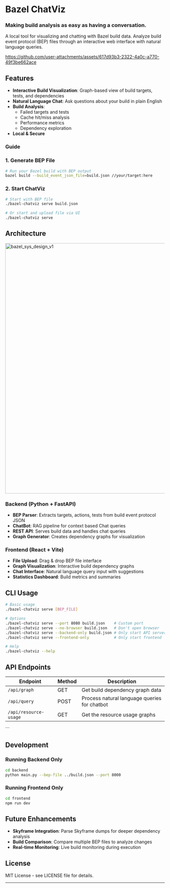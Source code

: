 # Bazel ChatViz
### Making build analysis as easy as having a conversation.

A local tool for visualizing and chatting with Bazel build data. Analyze build event protocol (BEP) files through an interactive web interface with natural language queries.


https://github.com/user-attachments/assets/617d93b3-2322-4a0c-a770-49f3be662ace



## Features

- **Interactive Build Visualization**: Graph-based view of build targets, tests, and dependencies
- **Natural Language Chat**: Ask questions about your build in plain English
- **Build Analysis**: 
  - Failed targets and tests
  - Cache hit/miss analysis
  - Performance metrics
  - Dependency exploration
- **Local & Secure**

### Guide

### 1. Generate BEP File

```bash
# Run your Bazel build with BEP output
bazel build --build_event_json_file=build.json //your/target:here
```

### 2. Start ChatViz

```bash
# Start with BEP file
./bazel-chatviz serve build.json

# Or start and upload file via UI
./bazel-chatviz serve
```

## Architecture
<img width="1294" height="789" alt="bazel_sys_design_v1" src="https://github.com/user-attachments/assets/0ff80680-0494-4022-a8e2-23e11c2fd4ba" />



### Backend (Python + FastAPI)
- **BEP Parser**: Extracts targets, actions, tests from build event protocol JSON
- **ChatBot**: RAG pipeline for context based Chat queries
- **REST API**: Serves build data and handles chat queries
- **Graph Generator**: Creates dependency graphs for visualization

### Frontend (React + Vite)
- **File Upload**: Drag & drop BEP file interface
- **Graph Visualization**: Interactive build dependency graphs
- **Chat Interface**: Natural language query input with suggestions
- **Statistics Dashboard**: Build metrics and summaries


## CLI Usage

```bash
# Basic usage
./bazel-chatviz serve [BEP_FILE]

# Options
./bazel-chatviz serve --port 8080 build.json    # Custom port
./bazel-chatviz serve --no-browser build.json   # Don't open browser
./bazel-chatviz serve --backend-only build.json # Only start API server
./bazel-chatviz serve --frontend-only           # Only start frontend

# Help
./bazel-chatviz --help
```

## API Endpoints

| Endpoint | Method | Description |
|----------|---------|-------------|
| `/api/graph` | GET | Get build dependency graph data |
| `/api/query` | POST | Process natural language queries for chatbot |
| `/api/resource-usage` | GET | Get the resource usage graphs |
\```

## Development

### Running Backend Only
```bash
cd backend
python main.py --bep-file ../build.json --port 8000
```

### Running Frontend Only
```bash
cd frontend
npm run dev
```


## Future Enhancements

- **Skyframe Integration**: Parse Skyframe dumps for deeper dependency analysis
- **Build Comparison**: Compare multiple BEP files to analyze changes
- **Real-time Monitoring**: Live build monitoring during execution


## License

MIT License - see LICENSE file for details.

---
